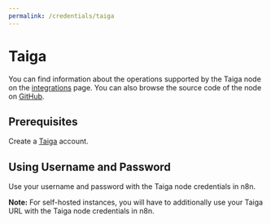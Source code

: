 ```yaml
---
permalink: /credentials/taiga
---
```


# Taiga

You can find information about the operations supported by the Taiga node on the [integrations](https://n8n.io/integrations/n8n-nodes-base.taiga) page. You can also browse the source code of the node on [GitHub](https://github.com/n8n-io/n8n/tree/master/packages/nodes-base/nodes/Taiga).


## Prerequisites

Create a [Taiga](https://taiga.io/) account.

## Using Username and Password

Use your username and password with the Taiga node credentials in n8n.

**Note:** For self-hosted instances, you will have to additionally use your Taiga URL with the Taiga node credentials in n8n.
